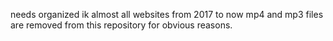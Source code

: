 needs organized ik
almost all websites from 2017 to now
mp4 and mp3 files are removed from this repository for obvious reasons.
